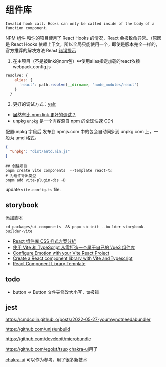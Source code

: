 # 组件库

`Invalid hook call. Hooks can only be called inside of the body of a function component.`

NPM 组件 和你的项目使用了 React Hooks 的情况，React 会报致命异常。（原因是 React Hooks 依赖上下文，所以全局只能使用一个，即使是版本完全一样的，官方推荐的解决方法 React 
[错误提示](https://zh-hans.reactjs.org/warnings/invalid-hook-call-warning.html)
1. 在主项目（不是被link的npm包）中使用alias指定加载的react依赖
webpack.config.js
```js
resolve: {
    alias: {
      'react': path.resolve(__dirname, 'node_modules/react')
    }
  }
```
2. 更好的调试方式：[yalc](https://github.com/wclr/yalc)
- [居然有比 npm link 更好的调试？](https://jishuin.proginn.com/p/763bfbd5b451)
- unpkg
`unpkg` 是一个内容源自 npm 的全球快速 CDN

配置unpkg 字段后,发布到 npmjs.com 中的包会自动同步到 unpkg.com 上，一般为 umd 格式。
```json
{
  "unpkg": "dist/antd.min.js"
}
```


```shell
## 创建项目
pnpm create vite components  --template react-ts
# 为组件导出类型
pnpm add vite-plugin-dts -D
```
update `vite.config.ts` file.

## storybook
添加脚本
```shell
cd packages/ui-components  && pnpx sb init --builder storybook-builder-vite
```
- [React 组件库 CSS 样式方案分析](https://segmentfault.com/a/1190000041840130)
- [使用 Vite 和 TypeScript 从零打造一个属于自己的 Vue3 组件库](https://mp.weixin.qq.com/s/75tD_WhqcSxy3PC5-_C8xw)
- [Configure Emotion with your Vite React Project](https://dev.to/glocore/configure-emotion-with-your-vite-react-project-7jl)
- [Create a React component library with Vite and Typescript](https://dev.to/nicolaserny/create-a-react-component-library-with-vite-and-typescript-1ih9)
- [React Component Library Template](https://github.com/alexeagleson/template-react-component-library)

## todo 
- button => Button 文件夹修改大小写，ts报错


## jest

https://cmdcolin.github.io/posts/2022-05-27-youmaynotneedabundler

https://github.com/unjs/unbuild

https://github.com/developit/microbundle

https://github.com/egoist/tsup [chakra-ui](https://github.com/chakra-ui/chakra-ui/)用了


[chakra-ui](https://github.com/chakra-ui/chakra-ui/) 可以作为参考，用了很多新技术
